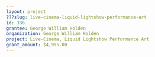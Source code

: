 ```yaml
---
layout: project 
???slug: live-cinema-liquid-lightshow-performance-art
id: 336
grantee: George William Holden
organization: George William Holden
project: Live-Cinema, Liquid Lightshow Performance Art
grant_amount: $4,995.00 
---
```


